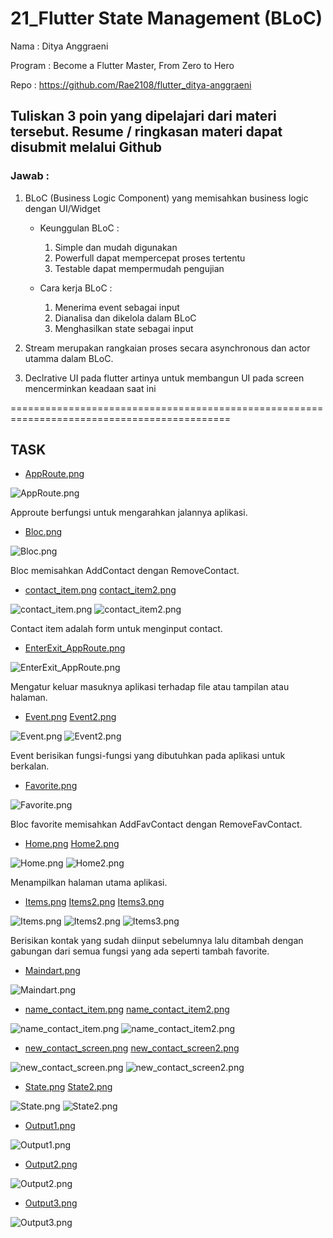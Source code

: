 # 21_Flutter State Management (BLoC)

Nama : Ditya Anggraeni

Program : Become a Flutter Master, From Zero to Hero

Repo : https://github.com/Rae2108/flutter_ditya-anggraeni

## Tuliskan 3 poin yang dipelajari dari materi tersebut. Resume / ringkasan materi dapat disubmit melalui Github

### Jawab : 

1. BLoC (Business Logic Component) yang memisahkan business logic dengan UI/Widget
    - Keunggulan BLoC :
        1. Simple dan mudah digunakan
        2. Powerfull dapat mempercepat proses tertentu
        3. Testable dapat mempermudah pengujian

    - Cara kerja BLoC : 
        1. Menerima event sebagai input 
        2. Dianalisa dan dikelola dalam BLoC
        3. Menghasilkan state sebagai input

2. Stream merupakan rangkaian proses secara asynchronous dan actor utamma dalam BLoC.

3. Declrative UI pada flutter artinya untuk membangun UI pada screen mencerminkan keadaan saat ini

============================================================================================

## TASK

- [AppRoute.png](./Screenshots/AppRoute.png)

![AppRoute.png](./Screenshots/AppRoute.png)

Approute berfungsi untuk mengarahkan jalannya aplikasi.

- [Bloc.png](./Screenshots/Bloc.png)

![Bloc.png](./Screenshots/Bloc.png)

Bloc memisahkan AddContact dengan RemoveContact.

- [contact_item.png](./Screenshots/contact_item.png) [contact_item2.png](./Screenshots/contact_item2.png)

![contact_item.png](./Screenshots/contact_item.png) ![contact_item2.png](./Screenshots/contact_item2.png)

Contact item adalah form untuk menginput contact.

- [EnterExit_AppRoute.png](./Screenshots/EnterExit_AppRoute.png)

![EnterExit_AppRoute.png](./Screenshots/EnterExit_AppRoute.png)

Mengatur keluar masuknya aplikasi terhadap file atau tampilan atau halaman.

- [Event.png](./Screenshots/Event.png) [Event2.png](./Screenshots/Event2.png)

![Event.png](./Screenshots/Event.png) ![Event2.png](./Screenshots/Event2.png)

Event berisikan fungsi-fungsi yang dibutuhkan pada aplikasi untuk berkalan.

- [Favorite.png](./Screenshots/Favorite.png)

![Favorite.png](./Screenshots/Favorite.png)

Bloc favorite memisahkan AddFavContact dengan RemoveFavContact.

- [Home.png](./Screenshots/Home.png) [Home2.png](./Screenshots/Home2.png)

![Home.png](./Screenshots/Home.png) ![Home2.png](./Screenshots/Home2.png)

Menampilkan halaman utama aplikasi.

- [Items.png](./Screenshots/Items.png) [Items2.png](./Screenshots/Items2.png) [Items3.png](./Screenshots/Items3.png)

![Items.png](./Screenshots/Items.png) ![Items2.png](./Screenshots/Items2.png) ![Items3.png](./Screenshots/Items3.png)

Berisikan kontak yang sudah diinput sebelumnya lalu ditambah dengan gabungan dari semua fungsi yang ada seperti tambah favorite.

- [Maindart.png](./Screenshots/Maindart.png)

![Maindart.png](./Screenshots/Maindart.png)

- [name_contact_item.png](./Screenshots/name_contact_item.png) [name_contact_item2.png](./Screenshots/name_contact_item2.png) 

![name_contact_item.png](./Screenshots/name_contact_item.png) ![name_contact_item2.png](./Screenshots/name_contact_item2.png) 

- [new_contact_screen.png](./Screenshots/new_contact_screen.png) [new_contact_screen2.png](./Screenshots/new_contact_screen2.png) 

![new_contact_screen.png](./Screenshots/new_contact_screen.png) ![new_contact_screen2.png](./Screenshots/new_contact_screen2.png) 

- [State.png](./Screenshots/State.png) [State2.png](./Screenshots/State2.png)

![State.png](./Screenshots/State.png) ![State2.png](./Screenshots/State2.png)



- [Output1.png](./Screenshots/Output1.png)

![Output1.png](./Screenshots/Output1.png)

- [Output2.png](./Screenshots/Output2.png)

![Output2.png](./Screenshots/Output2.png)

- [Output3.png](./Screenshots/Output3.png)

![Output3.png](./Screenshots/Output3.png)
